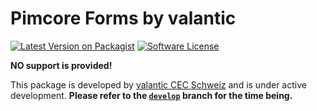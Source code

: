 # Pimcore Forms by valantic

[![Latest Version on Packagist](https://img.shields.io/packagist/v/valantic/pimcore-forms.svg?style=flat-square)](https://packagist.org/packages/valantic/pimcore-forms)
[![Software License](https://img.shields.io/badge/license-MIT-brightgreen.svg?style=flat-square)](LICENSE.md)

**NO support is provided!**

This package is developed by [valantic CEC Schweiz](https://www.valantic.com/en/services/digital-business/) and is under active development. **Please refer to the [`develop`](https://github.com/valantic/pimcore-forms/tree/develop) branch for the time being.**
